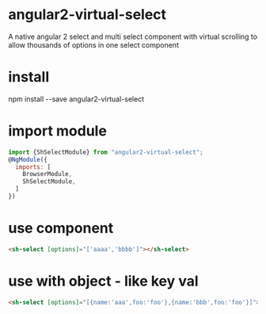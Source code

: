 # angular2-virtual-select
A native angular 2 select and multi select component with virtual scrolling to allow thousands of options in one select component

# install
npm install --save angular2-virtual-select

# import module
```javascript
import {ShSelectModule} from "angular2-virtual-select";
@NgModule({
  imports: [
    BrowserModule,
    ShSelectModule,
  ]
})
```
# use component
```html
<sh-select [options]="['aaaa','bbbb']"></sh-select>  
```

# use with object - like key val
```html
<sh-select [options]="[{name:'aaa',foo:'foo'},{name:'bbb',foo:'foo'}]"></sh-select>  
```
